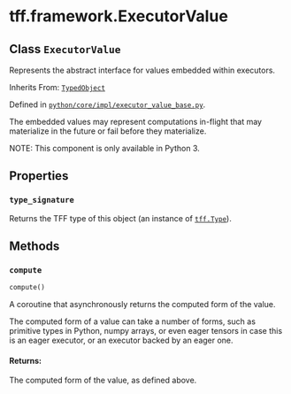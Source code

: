 <div itemscope itemtype="http://developers.google.com/ReferenceObject">
<meta itemprop="name" content="tff.framework.ExecutorValue" />
<meta itemprop="path" content="Stable" />
<meta itemprop="property" content="type_signature"/>
<meta itemprop="property" content="compute"/>
</div>

# tff.framework.ExecutorValue

## Class `ExecutorValue`

Represents the abstract interface for values embedded within executors.

Inherits From: [`TypedObject`](../../tff/TypedObject.md)

Defined in
[`python/core/impl/executor_value_base.py`](http://github.com/tensorflow/federated/tree/master/tensorflow_federated/python/core/impl/executor_value_base.py).

<!-- Placeholder for "Used in" -->

The embedded values may represent computations in-flight that may materialize in
the future or fail before they materialize.

NOTE: This component is only available in Python 3.

## Properties

<h3 id="type_signature"><code>type_signature</code></h3>

Returns the TFF type of this object (an instance of
<a href="../../tff/Type.md"><code>tff.Type</code></a>).

## Methods

<h3 id="compute"><code>compute</code></h3>

```python
compute()
```

A coroutine that asynchronously returns the computed form of the value.

The computed form of a value can take a number of forms, such as primitive types
in Python, numpy arrays, or even eager tensors in case this is an eager
executor, or an executor backed by an eager one.

#### Returns:

The computed form of the value, as defined above.
